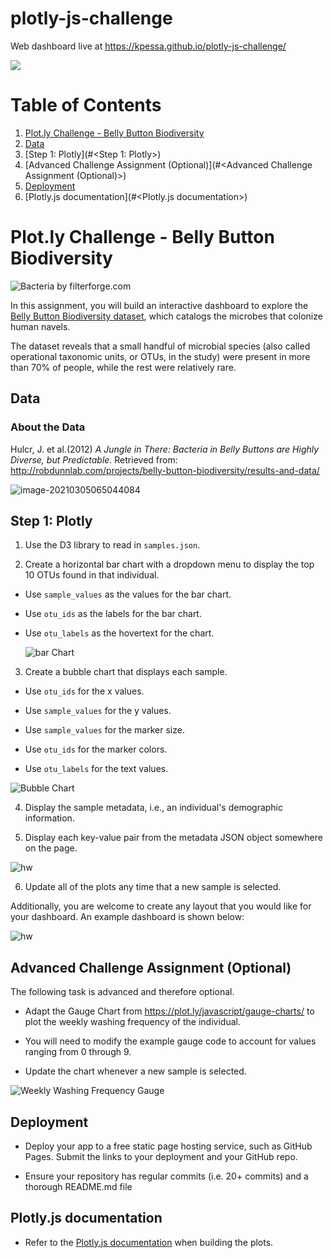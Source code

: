 # plotly-js-challenge

Web dashboard live at https://kpessa.github.io/plotly-js-challenge/

![](./screencast.gif)



# Table of Contents

1. [Plot.ly Challenge - Belly Button Biodiversity](#Plot.ly%20Challenge%20-%20Belly%20Button%20Biodiversity) 
2. [Data](#Data)
3. [Step 1: Plotly](#<Step 1: Plotly>)
4. [Advanced Challenge Assignment (Optional)](#<Advanced Challenge Assignment (Optional)>)
5. [Deployment](#Deployment)
6. [Plotly.js documentation](#<Plotly.js documentation>)



# Plot.ly Challenge - Belly Button Biodiversity

![Bacteria by filterforge.com](README.assets/bacteria.jpg)

In this assignment, you will build an interactive dashboard to explore the [Belly Button Biodiversity dataset](http://robdunnlab.com/projects/belly-button-biodiversity/), which catalogs the microbes that colonize human navels.

The dataset reveals that a small handful of microbial species (also called operational taxonomic units, or OTUs, in the study) were present in more than 70% of people, while the rest were relatively rare.

## Data

### About the Data

Hulcr, J. et al.(2012) _A Jungle in There: Bacteria in Belly Buttons are Highly Diverse, but Predictable_. Retrieved from: http://robdunnlab.com/projects/belly-button-biodiversity/results-and-data/

![image-20210305065044084](README.assets/image-20210305065044084.png)

## Step 1: Plotly

1. Use the D3 library to read in `samples.json`.

2. Create a horizontal bar chart with a dropdown menu to display the top 10 OTUs found in that individual.

* Use `sample_values` as the values for the bar chart.

* Use `otu_ids` as the labels for the bar chart.

* Use `otu_labels` as the hovertext for the chart.

  ![bar Chart](README.assets/hw01.png)

3. Create a bubble chart that displays each sample.

* Use `otu_ids` for the x values.

* Use `sample_values` for the y values.

* Use `sample_values` for the marker size.

* Use `otu_ids` for the marker colors.

* Use `otu_labels` for the text values.

![Bubble Chart](README.assets/bubble_chart.png)

4. Display the sample metadata, i.e., an individual's demographic information.

5. Display each key-value pair from the metadata JSON object somewhere on the page.

![hw](README.assets/hw03.png)

6. Update all of the plots any time that a new sample is selected.

Additionally, you are welcome to create any layout that you would like for your dashboard. An example dashboard is shown below:

![hw](README.assets/hw02.png)

## Advanced Challenge Assignment (Optional)

The following task is advanced and therefore optional.

* Adapt the Gauge Chart from <https://plot.ly/javascript/gauge-charts/> to plot the weekly washing frequency of the individual.

* You will need to modify the example gauge code to account for values ranging from 0 through 9.

* Update the chart whenever a new sample is selected.

![Weekly Washing Frequency Gauge](README.assets/gauge.png)

## Deployment

* Deploy your app to a free static page hosting service, such as GitHub Pages. Submit the links to your deployment and your GitHub repo.

* Ensure your repository has regular commits (i.e. 20+ commits) and a thorough README.md file

## Plotly.js documentation

* Refer to the [Plotly.js documentation](https://plot.ly/javascript/) when building the plots.

